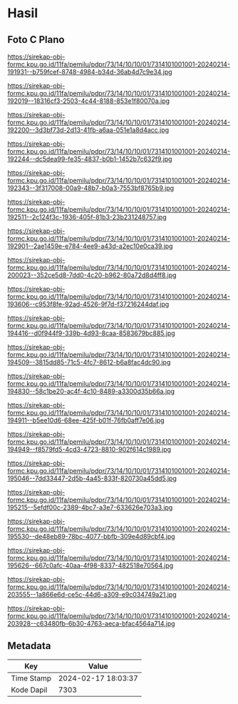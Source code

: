 # Hasil

## Foto C Plano

https://sirekap-obj-formc.kpu.go.id/11fa/pemilu/pdpr/73/14/10/10/01/7314101001001-20240214-191931--b759fcef-8748-4984-b34d-36ab4d7c9e34.jpg

https://sirekap-obj-formc.kpu.go.id/11fa/pemilu/pdpr/73/14/10/10/01/7314101001001-20240214-192019--18316cf3-2503-4c44-8188-853e1f80070a.jpg

https://sirekap-obj-formc.kpu.go.id/11fa/pemilu/pdpr/73/14/10/10/01/7314101001001-20240214-192200--3d3bf73d-2d13-41fb-a6aa-051e1a8d4acc.jpg

https://sirekap-obj-formc.kpu.go.id/11fa/pemilu/pdpr/73/14/10/10/01/7314101001001-20240214-192244--dc5dea99-fe35-4837-b0b1-1452b7c632f9.jpg

https://sirekap-obj-formc.kpu.go.id/11fa/pemilu/pdpr/73/14/10/10/01/7314101001001-20240214-192343--3f317008-00a9-48b7-b0a3-7553bf8765b9.jpg

https://sirekap-obj-formc.kpu.go.id/11fa/pemilu/pdpr/73/14/10/10/01/7314101001001-20240214-192511--2c124f3c-1936-405f-81b3-23b231248757.jpg

https://sirekap-obj-formc.kpu.go.id/11fa/pemilu/pdpr/73/14/10/10/01/7314101001001-20240214-192901--2ae1459e-e784-4ee9-a43d-a2ec10e0ca39.jpg

https://sirekap-obj-formc.kpu.go.id/11fa/pemilu/pdpr/73/14/10/10/01/7314101001001-20240214-200023--352ce5d8-7dd0-4c20-b962-80a72d8d4ff8.jpg

https://sirekap-obj-formc.kpu.go.id/11fa/pemilu/pdpr/73/14/10/10/01/7314101001001-20240214-193606--c953f8fe-92ad-4526-9f7d-f37216244daf.jpg

https://sirekap-obj-formc.kpu.go.id/11fa/pemilu/pdpr/73/14/10/10/01/7314101001001-20240214-194416--d0f944f9-339b-4d93-8caa-8583679bc885.jpg

https://sirekap-obj-formc.kpu.go.id/11fa/pemilu/pdpr/73/14/10/10/01/7314101001001-20240214-194509--3815dd85-71c5-4fc7-8612-b6a8fac4dc90.jpg

https://sirekap-obj-formc.kpu.go.id/11fa/pemilu/pdpr/73/14/10/10/01/7314101001001-20240214-194830--58c1be20-ac4f-4c10-8489-a3300d35b66a.jpg

https://sirekap-obj-formc.kpu.go.id/11fa/pemilu/pdpr/73/14/10/10/01/7314101001001-20240214-194911--b5ee10d6-68ee-425f-b01f-76fb0aff7e06.jpg

https://sirekap-obj-formc.kpu.go.id/11fa/pemilu/pdpr/73/14/10/10/01/7314101001001-20240214-194949--f8579fd5-4cd3-4723-8810-902f614c1989.jpg

https://sirekap-obj-formc.kpu.go.id/11fa/pemilu/pdpr/73/14/10/10/01/7314101001001-20240214-195046--7dd33447-2d5b-4a45-833f-820730a45dd5.jpg

https://sirekap-obj-formc.kpu.go.id/11fa/pemilu/pdpr/73/14/10/10/01/7314101001001-20240214-195215--5efdf00c-2389-4bc7-a3e7-633626e703a3.jpg

https://sirekap-obj-formc.kpu.go.id/11fa/pemilu/pdpr/73/14/10/10/01/7314101001001-20240214-195530--de48eb89-78bc-4077-bbfb-309e4d89cbf4.jpg

https://sirekap-obj-formc.kpu.go.id/11fa/pemilu/pdpr/73/14/10/10/01/7314101001001-20240214-195626--667c0afc-40aa-4f98-8337-482518e70564.jpg

https://sirekap-obj-formc.kpu.go.id/11fa/pemilu/pdpr/73/14/10/10/01/7314101001001-20240214-203555--1a866e6d-ce5c-44d6-a309-e9c034749a21.jpg

https://sirekap-obj-formc.kpu.go.id/11fa/pemilu/pdpr/73/14/10/10/01/7314101001001-20240214-203928--c63480fb-6b30-4763-aeca-bfac4564a714.jpg


## Metadata

| Key        | Value               |
| ---------- | ------------------- |
| Time Stamp | 2024-02-17 18:03:37 |
| Kode Dapil | 7303                |




